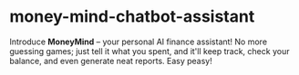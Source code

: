 # money-mind-chatbot-assistant
Introduce **MoneyMind** – your personal AI finance assistant! No more guessing games; just tell it what you spent, and it'll keep track, check your balance, and even generate neat reports. Easy peasy!
